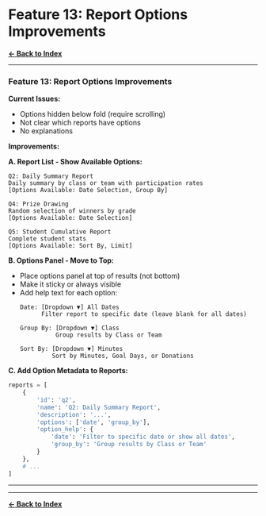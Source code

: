 # Feature 13: Report Options Improvements

**[← Back to Index](../00-INDEX.md)**

---

### Feature 13: Report Options Improvements
**Current Issues:**
- Options hidden below fold (require scrolling)
- Not clear which reports have options
- No explanations

**Improvements:**

**A. Report List - Show Available Options:**
```
Q2: Daily Summary Report
Daily summary by class or team with participation rates
[Options Available: Date Selection, Group By]

Q4: Prize Drawing
Random selection of winners by grade
[Options Available: Date Selection]

Q5: Student Cumulative Report
Complete student stats
[Options Available: Sort By, Limit]
```

**B. Options Panel - Move to Top:**
- Place options panel at top of results (not bottom)
- Make it sticky or always visible
- Add help text for each option:
  ```
  Date: [Dropdown ▼] All Dates
        Filter report to specific date (leave blank for all dates)

  Group By: [Dropdown ▼] Class
            Group results by Class or Team

  Sort By: [Dropdown ▼] Minutes
           Sort by Minutes, Goal Days, or Donations
  ```

**C. Add Option Metadata to Reports:**
```python
reports = [
    {
        'id': 'q2',
        'name': 'Q2: Daily Summary Report',
        'description': '...',
        'options': ['date', 'group_by'],
        'option_help': {
            'date': 'Filter to specific date or show all dates',
            'group_by': 'Group results by Class or Team'
        }
    },
    # ...
]
```

---



---

**[← Back to Index](../00-INDEX.md)**
